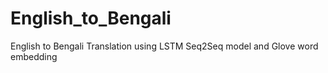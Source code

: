 # English_to_Bengali
English to Bengali Translation using LSTM Seq2Seq model and Glove word embedding
